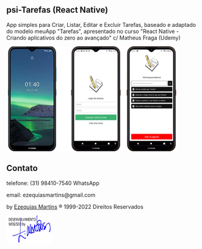 ## psi-Tarefas (React Native)
App simples para Criar, Listar, Editar e Excluir Tarefas, baseado e adaptado do modelo meuApp "Tarefas", apresentado no curso "React Native - Criando aplicativos do zero ao avançado" c/ Matheus Fraga (Udemy)

<img src=".temp/preview.png" width="450">

## Contato
<p>telefone: (31) 98410-7540 WhatsApp</p>
<p>email: ezequiasmartins@gmail.com</p>
<p>by <a href="https://ezequiasmartins.blogspot.com/" target="_blank">Ezequias Martins</a> ® 1999-2022 Direitos Reservados</p>
<p><a href="https://ezequiasmartins.blogspot.com/" target="_blank"><img src=".temp/assinatura.jpg"></a></p>
